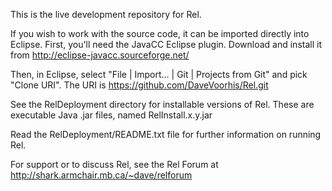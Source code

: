 This is the live development repository for Rel.

If you wish to work with the source code, it can be imported directly
into Eclipse.  First, you'll need the JavaCC Eclipse plugin.  Download
and install it from http://eclipse-javacc.sourceforge.net/

Then, in Eclipse, select "File | Import... | Git | Projects from Git"
and pick "Clone URI".  The URI is
https://github.com/DaveVoorhis/Rel.git

See the RelDeployment directory for installable versions of Rel.
These are executable Java .jar files, named RelInstall.x.y.jar

Read the RelDeployment/README.txt file for further information on
running Rel.

For support or to discuss Rel, see the Rel Forum at
http://shark.armchair.mb.ca/~dave/relforum
